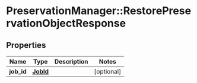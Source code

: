 # PreservationManager::RestorePreservationObjectResponse

## Properties
Name | Type | Description | Notes
------------ | ------------- | ------------- | -------------
**job_id** | [**JobId**](JobId.md) |  | [optional] 


